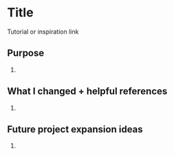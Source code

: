 # Title
Tutorial or inspiration link

## Purpose
1.

## What I changed + helpful references
1.

## Future project expansion ideas
1.


